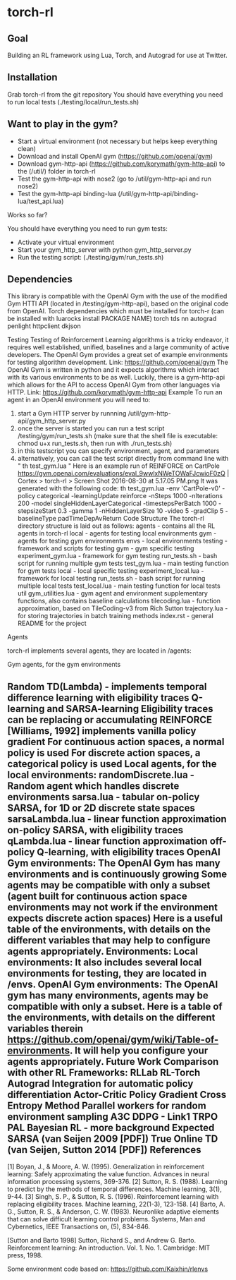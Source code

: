 # torch-rl 

Goal
----

Building an RL framework using Lua, Torch, and Autograd for use at Twitter.

Installation
------------

Grab torch-rl from the git repository
You should have everything you need to run local tests (./testing/local/run_tests.sh)

Want to play in the gym?
------------------------

* Start a virtual environment (not necessary but helps keep everything clean)
* Download and install OpenAI gym (https://github.com/openai/gym)
* Download gym-http-api (https://github.com/korymath/gym-http-api) to the (/util/) folder in torch-rl
* Test the gym-http-api with nose2 (go to /util/gym-http-api and run nose2)
* Test the gym-http-api binding-lua (/util/gym-http-api/binding-lua/test_api.lua)

Works so far? 

You should have everything you need to run gym tests:

* Activate your virtual environment
* Start your gym_http_server with python gym_http_server.py
* Run the testing script: (./testing/gym/run_tests.sh)

Dependencies
------------

This library is compatible with the OpenAI Gym with the use of the modified Gym HTTI API (located in /testing/gym-http-api), based on the original code from OpenAI.
Torch dependencies which must be installed for torch-r (can be installed with luarocks install PACKAGE NAME)
torch
tds
nn
autograd
penlight
httpclient
dkjson 

Testing
Testing of Reinforcement Learning algorithms is a tricky endeavor, it requires well established, unified, baselines and a large community of active developers. The OpenAI Gym provides a great set of example environments for testing algorithm development.
Link: https://github.com/openai/gym
The OpenAI Gym is written in python and it expects algorithms which interact with its various environments to be as well. Luckily, there is a gym-http-api which allows for the API to access OpenAI Gym from other languages via HTTP. 
Link: https://github.com/korymath/gym-http-api
Example
To run an agent in an OpenAI environment you will need to:
1) start a Gym HTTP server by runnning /util/gym-http-api/gym_http_server.py
2) once the server is started you can run a test script /testing/gym/run_tests.sh (make sure that the shell file is executable: chmod u+x run_tests.sh, then run with ./run_tests.sh)
3) in this testscript you can specify environment, agent, and parameters
4) alternatively, you can call the test script directly from command line with " th test_gym.lua "
Here is an example run of REINFORCE on CartPole
https://gym.openai.com/evaluations/eval_9wwlxNWeTOWaFJcwioF0zQ
| Cortex > torch-rl > Screen Shot 2016-08-30 at 5.17.05 PM.png
It was generated with the following code:
th test_gym.lua -env 'CartPole-v0' -policy categorical -learningUpdate reinforce -nSteps 1000 -nIterations 200 -model singleHiddenLayerCategorical -timestepsPerBatch 1000 -stepsizeStart 0.3 -gamma 1 -nHiddenLayerSize 10 -video 5 -gradClip 5 -baselineType padTimeDepAvReturn
Code Structure
The torch-rl directory structure is laid out as follows:
agents - contains all the RL agents in torch-rl
local - agents for testing local environments
gym - agents for testing gym environments
envs - local environments
testing - framework and scripts for testing 
gym - gym specific testing
experiment_gym.lua - framework for gym testing
run_tests.sh - bash script for running multiple gym tests
test_gym.lua - main testing function for gym tests
local - local specific testing
experiment_local.lua - framework for local testing 
run_tests.sh - bash script for running multiple local tests
test_local.lua - main testing function for local tests
util
gym_utilities.lua - gym agent and environment supplementary functions, also contains baseline calculations
tilecoding.lua - function approximation, based on TileCoding-v3 from Rich Sutton
trajectory.lua - for storing trajectories in batch training methods
index.rst - general README for the project
 
Agents
 
torch-rl implements several agents, they are located in /agents:

Gym agents, for the gym environments
 
Random
TD(Lambda) - implements temporal difference learning with eligibility traces
Q-learning and SARSA-learning
Eligibility traces can be replacing or accumulating
REINFORCE [Williams, 1992] implements vanilla policy gradient
For continuous action spaces, a normal policy is used
For discrete action spaces, a categorical policy is used
Local agents, for the local environments:
randomDiscrete.lua - Random agent which handles discrete environments
sarsa.lua - tabular on-policy SARSA, for 1D or 2D discrete state spaces
sarsaLambda.lua - linear function approximation on-policy SARSA, with eligibility traces
qLambda.lua - linear function approximation off-policy Q-learning, with eligibility traces
OpenAI Gym environments:
The OpenAI Gym has many environments and is continuously growing
Some agents may be compatible with only a subset (agent built for continuous action space environments may not work if the environment expects discrete action spaces)
Here is a useful table of the environments, with details on the different variables that may help to configure agents appropriately.
Environments:
Local environments:
It also includes several local environments for testing, they are located in /envs.
OpenAI Gym environments:
The OpenAI gym has many environments, agents may be compatible with only a subset.
Here is a table of the environments, with details on the different variables therein https://github.com/openai/gym/wiki/Table-of-environments. It will help you configure your agents appropriately.
Future Work
Comparison with other RL Frameworks:
RLLab
RL-Torch
Autograd Integration for automatic policy differentiation
Actor-Critic Policy Gradient
Cross Entropy Method
Parallel workers for random environment sampling
A3C
DDPG - Link1
TRPO
PAL
Bayesian RL - more background
Expected SARSA (van Seijen 2009 [PDF])
True Online TD (van Seijen, Sutton 2014 [PDF])
References
--------------
[1] Boyan, J., & Moore, A. W. (1995). Generalization in reinforcement learning: Safely approximating the value function. Advances in neural information processing systems, 369-376.
[2] Sutton, R. S. (1988). Learning to predict by the methods of temporal differences. Machine learning, 3(1), 9-44.
[3] Singh, S. P., & Sutton, R. S. (1996). Reinforcement learning with replacing eligibility traces. Machine learning, 22(1-3), 123-158.
[4] Barto, A. G., Sutton, R. S., & Anderson, C. W. (1983). Neuronlike adaptive elements that can solve difficult learning control problems. Systems, Man and Cybernetics, IEEE Transactions on, (5), 834-846.

[Sutton and Barto 1998] Sutton, Richard S., and Andrew G. Barto. Reinforcement learning: An introduction. Vol. 1. No. 1. Cambridge: MIT press, 1998.

Some environment code based on: https://github.com/Kaixhin/rlenvs
